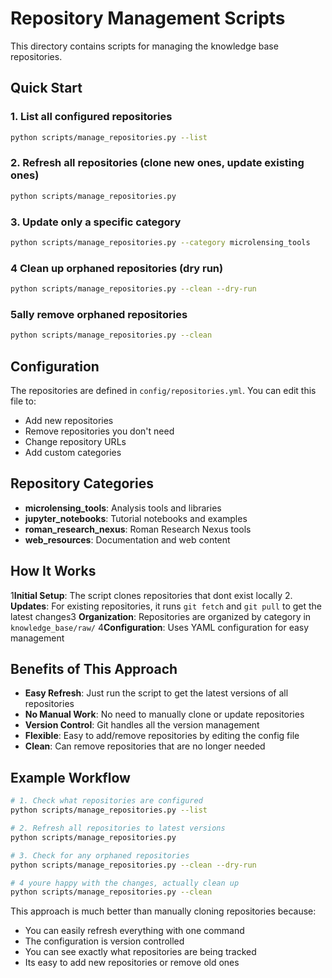 # Repository Management Scripts

This directory contains scripts for managing the knowledge base repositories.

## Quick Start

### 1. List all configured repositories
```bash
python scripts/manage_repositories.py --list
```

### 2. Refresh all repositories (clone new ones, update existing ones)
```bash
python scripts/manage_repositories.py
```

### 3. Update only a specific category
```bash
python scripts/manage_repositories.py --category microlensing_tools
```

### 4 Clean up orphaned repositories (dry run)
```bash
python scripts/manage_repositories.py --clean --dry-run
```

### 5ally remove orphaned repositories
```bash
python scripts/manage_repositories.py --clean
```

## Configuration

The repositories are defined in `config/repositories.yml`. You can edit this file to:

- Add new repositories
- Remove repositories you don't need
- Change repository URLs
- Add custom categories

## Repository Categories

- **microlensing_tools**: Analysis tools and libraries
- **jupyter_notebooks**: Tutorial notebooks and examples
- **roman_research_nexus**: Roman Research Nexus tools
- **web_resources**: Documentation and web content

## How It Works

1**Initial Setup**: The script clones repositories that dont exist locally
2. **Updates**: For existing repositories, it runs `git fetch` and `git pull` to get the latest changes3 **Organization**: Repositories are organized by category in `knowledge_base/raw/`
4**Configuration**: Uses YAML configuration for easy management

## Benefits of This Approach

- **Easy Refresh**: Just run the script to get the latest versions of all repositories
- **No Manual Work**: No need to manually clone or update repositories
- **Version Control**: Git handles all the version management
- **Flexible**: Easy to add/remove repositories by editing the config file
- **Clean**: Can remove repositories that are no longer needed

## Example Workflow

```bash
# 1. Check what repositories are configured
python scripts/manage_repositories.py --list

# 2. Refresh all repositories to latest versions
python scripts/manage_repositories.py

# 3. Check for any orphaned repositories
python scripts/manage_repositories.py --clean --dry-run

# 4 youre happy with the changes, actually clean up
python scripts/manage_repositories.py --clean
```

This approach is much better than manually cloning repositories because:
- You can easily refresh everything with one command
- The configuration is version controlled
- You can see exactly what repositories are being tracked
- Its easy to add new repositories or remove old ones 